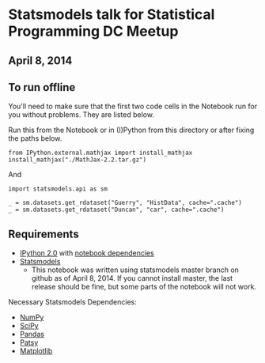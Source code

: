 # Statsmodels talk for Statistical Programming DC Meetup
## April 8, 2014

To run offline
--------------

You'll need to make sure that the first two code cells in the Notebook run for you without problems. They are listed below.

Run this from the Notebook or in (I)Python from this directory or after fixing the paths below. 

    from IPython.external.mathjax import install_mathjax
    install_mathjax("./MathJax-2.2.tar.gz")

And

    import statsmodels.api as sm

    _ = sm.datasets.get_rdataset("Guerry", "HistData", cache=".cache")
    _ = sm.datasets.get_rdataset("Duncan", "car", cache=".cache")


Requirements
------------

* [IPython 2.0](http://ipython.org/) with [notebook dependencies](http://ipython.org/install.html)
* [Statsmodels](http://statsmodels.sourceforge.net/)
  * This notebook was written using statsmodels master branch on github as of April 8, 2014. If you cannot install master, the last release should be fine, but some parts of the notebook will not work.

Necessary Statsmodels Dependencies: 

* [NumPy](http://numpy.org)
* [SciPy](http://scipy.org)
* [Pandas](http://pandas.pydata.org)
* [Patsy](http://patsy.readthedocs.org/en/latest/)
* [Matplotlib](http://matplotlib.org)
